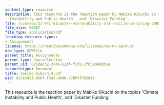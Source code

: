 ```yaml
---
content_type: resource
description: This resource is the reaction paper by Makiko Kikuchi on the topics 'Climate
  Instability and Public Health', and 'Disaster Funding'.
file: /courses/11-941-disaster-vulnerability-and-resilience-spring-2005/d2cb3d21d56ff2a5bbd67299ff392d19_makiko_kikuchi4.pdf
file_size: 50067
file_type: application/pdf
learning_resource_types:
- Assignments
license: https://creativecommons.org/licenses/by-nc-sa/4.0/
ocw_type: OCWFile
parent_title: Assignments
parent_type: CourseSection
parent_uid: 025decc2-3746-51df-f1f2-1fd5ad489b6e
resourcetype: Document
title: makiko_kikuchi4.pdf
uid: d2cb3d21-d56f-f2a5-bbd6-7299ff392d19
---
```

This resource is the reaction paper by Makiko Kikuchi on the topics 'Climate Instability and Public Health', and 'Disaster Funding'.